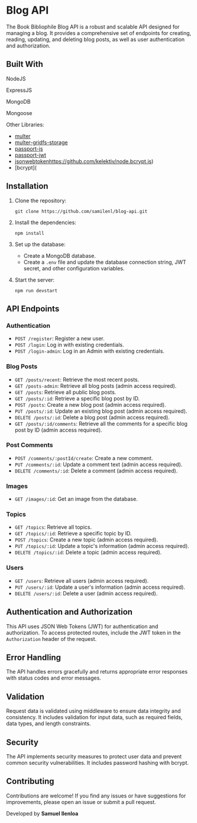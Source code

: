 # Blog API

The Book Bibliophile Blog API is a robust and scalable API designed for managing a blog. It provides a comprehensive set of endpoints for creating, reading, updating, and deleting blog posts, as well as user authentication and authorization.


## Built With

NodeJS

ExpressJS

MongoDB

Mongoose

Other Libraries:
   - [multer](https://github.com/expressjs/multer)
   - [multer-gridfs-storage](https://github.com/devconcept/multer-gridfs-storage)
   - [passport-js](https://github.com/jaredhanson/passport-github)
   - [passport-jwt](https://github.com/mikenicholson/passport-jwt)
   - [jsonwebtoken](https://github.com/auth0/node-jsonwebtoken)https://github.com/kelektiv/node.bcrypt.js)
   - [bcrypt](

## Installation

1. Clone the repository:
   ```
   git clone https://github.com/samilenl/blog-api.git
   ```

2. Install the dependencies:
   ```
   npm install
   ```

3. Set up the database:
   - Create a MongoDB database.
   - Create a `.env` file and update the database connection string, JWT secret, and other configuration variables.

4. Start the server:
   ```
   npm run devstart
   ```

## API Endpoints

### Authentication

- `POST /register`: Register a new user.
- `POST /login`: Log in with existing credentials.
- `POST /login-admin`: Log in an Admin with existing credentials.

### Blog Posts

- `GET /posts/recent`: Retrieve the most recent posts.
- `GET /posts-admin`: Retrieve all blog posts (admin access required).
- `GET /posts`: Retrieve all public blog posts.
- `GET /posts/:id`: Retrieve a specific blog post by ID.
- `POST /posts`: Create a new blog post (admin access required).
- `PUT /posts/:id`: Update an existing blog post (admin access required).
- `DELETE /posts/:id`: Delete a blog post (admin access required).
- `GET /posts/:id/comments`: Retrieve all the comments for a specific blog post by ID (admin access required).


### Post Comments

- `POST /comments/:postId/create`: Create a new comment.
- `PUT /comments/:id`: Update a comment text (admin access required).
- `DELETE /comments/:id`: Delete a comment (admin access required).

### Images

- `GET /images/:id`: Get an image from the database.

### Topics

- `GET /topics`: Retrieve all topics.
- `GET /topics/:id`: Retrieve a specific topic by ID.
- `POST /topics`: Create a new topic (admin access required).
- `PUT /topics/:id`: Update a topic's information (admin access required).
- `DELETE /topics/:id`: Delete a topic (admin access required).

### Users

- `GET /users`: Retrieve all users (admin access required).
- `PUT /users/:id`: Update a user's information (admin access required).
- `DELETE /users/:id`: Delete a user (admin access required).

## Authentication and Authorization

This API uses JSON Web Tokens (JWT) for authentication and authorization. To access protected routes, include the JWT token in the `Authorization` header of the request.

## Error Handling

The API handles errors gracefully and returns appropriate error responses with status codes and error messages. 

## Validation

Request data is validated using middleware to ensure data integrity and consistency. It includes validation for input data, such as required fields, data types, and length constraints.

## Security

The API implements security measures to protect user data and prevent common security vulnerabilities. It includes password hashing with bcrypt.

## Contributing

Contributions are welcome! If you find any issues or have suggestions for improvements, please open an issue or submit a pull request.




Developed by __Samuel Ilenloa__
